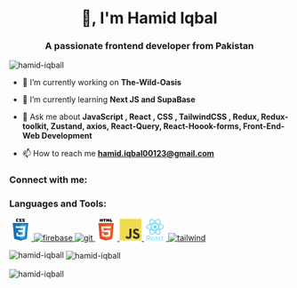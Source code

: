 <h1 align="center">👋, I'm Hamid Iqbal</h1>
<h3 align="center">A passionate frontend developer from Pakistan</h3>


<p align="left"> <img src="https://komarev.com/ghpvc/?username=hamid-iqball&label=Profile%20views&color=0e75b6&style=flat" alt="hamid-iqball" /> </p>

- 🔭 I’m currently working on **The-Wild-Oasis**

- 🌱 I’m currently learning **Next JS and SupaBase**

- 💬 Ask me about **JavaScript , React , CSS , TailwindCSS , Redux, Redux-toolkit, Zustand, axios, React-Query, React-Hoook-forms, Front-End-Web Development**

- 📫 How to reach me **hamid.iqbal00123@gmail.com**

<h3 align="left">Connect with me:</h3>
<p align="left">
</p>

<h3 align="left">Languages and Tools:</h3>
<p align="left"> <a href="https://www.w3schools.com/css/" target="_blank" rel="noreferrer"> <img src="https://raw.githubusercontent.com/devicons/devicon/master/icons/css3/css3-original-wordmark.svg" alt="css3" width="40" height="40"/> </a> <a href="https://firebase.google.com/" target="_blank" rel="noreferrer"> <img src="https://www.vectorlogo.zone/logos/firebase/firebase-icon.svg" alt="firebase" width="40" height="40"/> </a> <a href="https://git-scm.com/" target="_blank" rel="noreferrer"> <img src="https://www.vectorlogo.zone/logos/git-scm/git-scm-icon.svg" alt="git" width="40" height="40"/> </a> <a href="https://www.w3.org/html/" target="_blank" rel="noreferrer"> <img src="https://raw.githubusercontent.com/devicons/devicon/master/icons/html5/html5-original-wordmark.svg" alt="html5" width="40" height="40"/> </a> <a href="https://developer.mozilla.org/en-US/docs/Web/JavaScript" target="_blank" rel="noreferrer"> <img src="https://raw.githubusercontent.com/devicons/devicon/master/icons/javascript/javascript-original.svg" alt="javascript" width="40" height="40"/> </a> <a href="https://reactjs.org/" target="_blank" rel="noreferrer"> <img src="https://raw.githubusercontent.com/devicons/devicon/master/icons/react/react-original-wordmark.svg" alt="react" width="40" height="40"/> </a> <a href="https://tailwindcss.com/" target="_blank" rel="noreferrer"> <img src="https://www.vectorlogo.zone/logos/tailwindcss/tailwindcss-icon.svg" alt="tailwind" width="40" height="40"/> </a> </p>

<p><img align="left" src="https://github-readme-stats.vercel.app/api/top-langs?username=hamid-iqball&show_icons=true&locale=en&layout=compact" alt="hamid-iqball" /></p>

<p>&nbsp;<img align="center" src="https://github-readme-stats.vercel.app/api?username=hamid-iqball&show_icons=true&locale=en" alt="hamid-iqball" /></p>

<p><img align="center" src="https://github-readme-streak-stats.herokuapp.com/?user=hamid-iqball&" alt="hamid-iqball" /></p>
